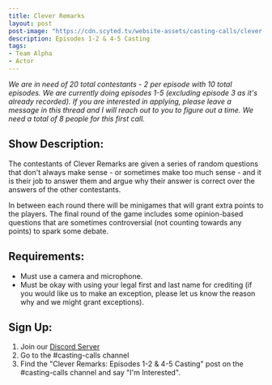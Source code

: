 ```yaml
---
title: Clever Remarks
layout: post
post-image: "https://cdn.scyted.tv/website-assets/casting-calls/clever-remarks.jpg"
description: Episodes 1-2 & 4-5 Casting
tags:
- Team Alpha
- Actor
---
```


*We are in need of 20 total contestants - 2 per episode with 10 total episodes. We are currently doing episodes 1-5 (excluding episode 3 as it's already recorded). If you are interested in applying, please leave a message in this thread and I will reach out to you to figure out a time. We need a total of 8 people for this first call.*

## Show Description:

The contestants of Clever Remarks are given a series of random questions that don't always make sense - or sometimes make too much sense - and it is their job to answer them and argue why their answer is correct over the answers of the other contestants.

In between each round there will be minigames that will grant extra points to the players. The final round of the game includes some opinion-based questions that are sometimes controversial (not counting towards any points) to spark some debate.

## Requirements:
- Must use a camera and microphone.
- Must be okay with using your legal first and last name for crediting (if you would like us to make an exception, please let us know the reason why and we might grant exceptions).

## Sign Up:
1. Join our [Discord Server](https://discord.gg/yrr7tEJNDr)
2. Go to the #casting-calls channel
3. Find the "Clever Remarks: Episodes 1-2 & 4-5 Casting" post on the #casting-calls channel and say "I'm Interested".